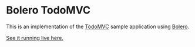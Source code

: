 # Bolero TodoMVC

This is an implementation of the [TodoMVC](http://todomvc.com/) sample application using [Bolero](https://github.com/fsbolero/Bolero).

[See it running live here.](https://fsbolero.github.io/TodoMVC/)
